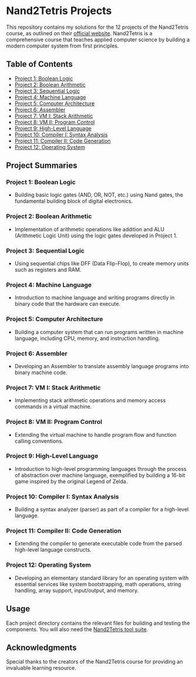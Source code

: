 # Nand2Tetris Projects

This repository contains my solutions for the 12 projects of the Nand2Tetris course, as outlined on their [official website](http://nand2tetris.org/). Nand2Tetris is a comprehensive course that teaches applied computer science by building a modern computer system from first principles.

## Table of Contents
- [Project 1: Boolean Logic](#project-1-boolean-logic)
- [Project 2: Boolean Arithmetic](#project-2-boolean-arithmetic)
- [Project 3: Sequential Logic](#project-3-sequential-logic)
- [Project 4: Machine Language](#project-4-machine-language)
- [Project 5: Computer Architecture](#project-5-computer-architecture)
- [Project 6: Assembler](#project-6-assembler)
- [Project 7: VM I: Stack Arithmetic](#project-7-vm-i-stack-arithmetic)
- [Project 8: VM II: Program Control](#project-8-vm-ii-program-control)
- [Project 9: High-Level Language](#project-9-high-level-language)
- [Project 10: Compiler I: Syntax Analysis](#project-10-compiler-i-syntax-analysis)
- [Project 11: Compiler II: Code Generation](#project-11-compiler-ii-code-generation)
- [Project 12: Operating System](#project-12-operating-system)

## Project Summaries

### Project 1: Boolean Logic
- Building basic logic gates (AND, OR, NOT, etc.) using Nand gates, the fundamental building block of digital electronics.

### Project 2: Boolean Arithmetic
- Implementation of arithmetic operations like addition and ALU (Arithmetic Logic Unit) using the logic gates developed in Project 1.

### Project 3: Sequential Logic
- Using sequential chips like DFF (Data Flip-Flop), to create memory units such as registers and RAM.

### Project 4: Machine Language
- Introduction to machine language and writing programs directly in binary code that the hardware can execute.

### Project 5: Computer Architecture
- Building a computer system that can run programs written in machine language, including CPU, memory, and instruction handling.

### Project 6: Assembler
- Developing an Assembler to translate assembly language programs into binary machine code.

### Project 7: VM I: Stack Arithmetic
- Implementing stack arithmetic operations and memory access commands in a virtual machine.

### Project 8: VM II: Program Control
- Extending the virtual machine to handle program flow and function calling conventions.

### Project 9: High-Level Language
- Introduction to high-level programming languages through the process of abstraction over machine language, exemplified by building a 16-bit game inspired by the original Legend of Zelda.

### Project 10: Compiler I: Syntax Analysis
- Building a syntax analyzer (parser) as part of a compiler for a high-level language.

### Project 11: Compiler II: Code Generation
- Extending the compiler to generate executable code from the parsed high-level language constructs.

### Project 12: Operating System
- Developing an elementary standard library for an operating system with essential services like system bootstrapping, math operations, string handling, array support, input/output, and memory.

## Usage

Each project directory contains the relevant files for building and testing the components. You will also need the [Nand2Tetris tool suite](https://www.nand2tetris.org/software).

## Acknowledgments

Special thanks to the creators of the Nand2Tetris course for providing an invaluable learning resource.

